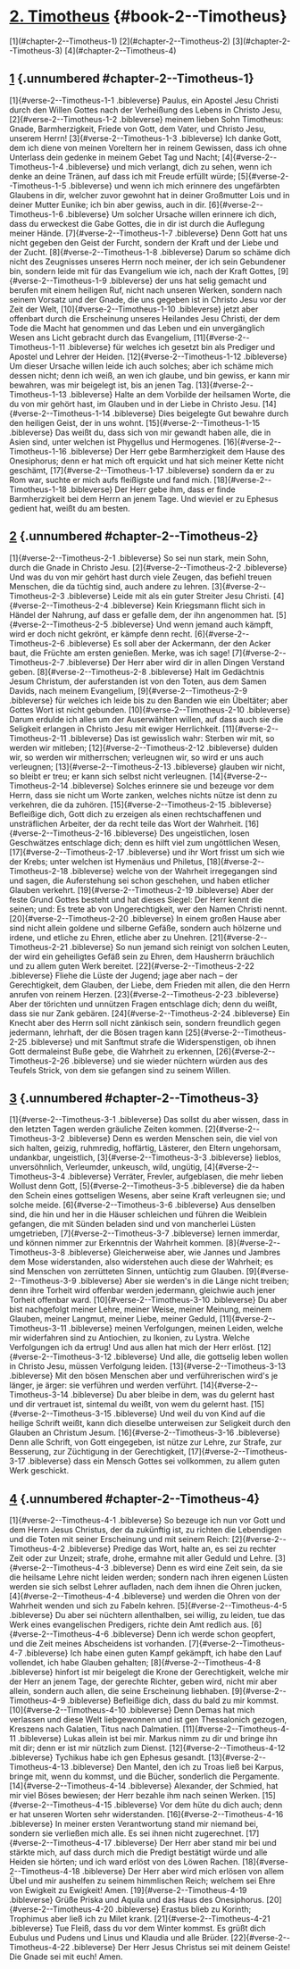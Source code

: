 # [2. Timotheus](ch001.xhtml) {#book-2--Timotheus}

<div id="chapterlinks-2--Timotheus" class="chapterlinks">[1](#chapter-2--Timotheus-1) [2](#chapter-2--Timotheus-2) [3](#chapter-2--Timotheus-3) [4](#chapter-2--Timotheus-4) </div>

## [1](#book-2--Timotheus) {.unnumbered #chapter-2--Timotheus-1}
[1]{#verse-2--Timotheus-1-1 .bibleverse} Paulus, ein Apostel Jesu Christi durch den Willen Gottes nach der Verheißung des Lebens in Christo Jesu, [2]{#verse-2--Timotheus-1-2 .bibleverse} meinem lieben Sohn Timotheus: Gnade, Barmherzigkeit, Friede von Gott, dem Vater, und Christo Jesu, unserem Herrn! 
[3]{#verse-2--Timotheus-1-3 .bibleverse} Ich danke Gott, dem ich diene von meinen Voreltern her in reinem Gewissen, dass ich ohne Unterlass dein gedenke in meinem Gebet Tag und Nacht; [4]{#verse-2--Timotheus-1-4 .bibleverse} und mich verlangt, dich zu sehen, wenn ich denke an deine Tränen, auf dass ich mit Freude erfüllt würde; [5]{#verse-2--Timotheus-1-5 .bibleverse} und wenn ich mich erinnere des ungefärbten Glaubens in dir, welcher zuvor gewohnt hat in deiner Großmutter Lois und in deiner Mutter Eunike; ich bin aber gewiss, auch in dir. [6]{#verse-2--Timotheus-1-6 .bibleverse} Um solcher Ursache willen erinnere ich dich, dass du erweckest die Gabe Gottes, die in dir ist durch die Auflegung meiner Hände. [7]{#verse-2--Timotheus-1-7 .bibleverse} Denn Gott hat uns nicht gegeben den Geist der Furcht, sondern der Kraft und der Liebe und der Zucht. [8]{#verse-2--Timotheus-1-8 .bibleverse} Darum so schäme dich nicht des Zeugnisses unseres Herrn noch meiner, der ich sein Gebundener bin, sondern leide mit für das Evangelium wie ich, nach der Kraft Gottes, [9]{#verse-2--Timotheus-1-9 .bibleverse} der uns hat selig gemacht und berufen mit einem heiligen Ruf, nicht nach unseren Werken, sondern nach seinem Vorsatz und der Gnade, die uns gegeben ist in Christo Jesu vor der Zeit der Welt, [10]{#verse-2--Timotheus-1-10 .bibleverse} jetzt aber offenbart durch die Erscheinung unseres Heilandes Jesu Christi, der dem Tode die Macht hat genommen und das Leben und ein unvergänglich Wesen ans Licht gebracht durch das Evangelium, [11]{#verse-2--Timotheus-1-11 .bibleverse} für welches ich gesetzt bin als Prediger und Apostel und Lehrer der Heiden. [12]{#verse-2--Timotheus-1-12 .bibleverse} Um dieser Ursache willen leide ich auch solches; aber ich schäme mich dessen nicht; denn ich weiß, an wen ich glaube, und bin gewiss, er kann mir bewahren, was mir beigelegt ist, bis an jenen Tag. [13]{#verse-2--Timotheus-1-13 .bibleverse} Halte an dem Vorbilde der heilsamen Worte, die du von mir gehört hast, im Glauben und in der Liebe in Christo Jesu. 
[14]{#verse-2--Timotheus-1-14 .bibleverse} Dies beigelegte Gut bewahre durch den heiligen Geist, der in uns wohnt. [15]{#verse-2--Timotheus-1-15 .bibleverse} Das weißt du, dass sich von mir gewandt haben alle, die in Asien sind, unter welchen ist Phygellus und Hermogenes. [16]{#verse-2--Timotheus-1-16 .bibleverse} Der Herr gebe Barmherzigkeit dem Hause des Onesiphorus; denn er hat mich oft erquickt und hat sich meiner Kette nicht geschämt, [17]{#verse-2--Timotheus-1-17 .bibleverse} sondern da er zu Rom war, suchte er mich aufs fleißigste und fand mich. [18]{#verse-2--Timotheus-1-18 .bibleverse} Der Herr gebe ihm, dass er finde Barmherzigkeit bei dem Herrn an jenem Tage. Und wieviel er zu Ephesus gedient hat, weißt du am besten.

## [2](#book-2--Timotheus) {.unnumbered #chapter-2--Timotheus-2}
[1]{#verse-2--Timotheus-2-1 .bibleverse} So sei nun stark, mein Sohn, durch die Gnade in Christo Jesu. [2]{#verse-2--Timotheus-2-2 .bibleverse} Und was du von mir gehört hast durch viele Zeugen, das befiehl treuen Menschen, die da tüchtig sind, auch andere zu lehren. [3]{#verse-2--Timotheus-2-3 .bibleverse} Leide mit als ein guter Streiter Jesu Christi. [4]{#verse-2--Timotheus-2-4 .bibleverse} Kein Kriegsmann flicht sich in Händel der Nahrung, auf dass er gefalle dem, der ihn angenommen hat. [5]{#verse-2--Timotheus-2-5 .bibleverse} Und wenn jemand auch kämpft, wird er doch nicht gekrönt, er kämpfe denn recht. [6]{#verse-2--Timotheus-2-6 .bibleverse} Es soll aber der Ackermann, der den Acker baut, die Früchte am ersten genießen. Merke, was ich sage! [7]{#verse-2--Timotheus-2-7 .bibleverse} Der Herr aber wird dir in allen Dingen Verstand geben. [8]{#verse-2--Timotheus-2-8 .bibleverse} Halt im Gedächtnis Jesum Christum, der auferstanden ist von den Toten, aus dem Samen Davids, nach meinem Evangelium, [9]{#verse-2--Timotheus-2-9 .bibleverse} für welches ich leide bis zu den Banden wie ein Übeltäter; aber Gottes Wort ist nicht gebunden. [10]{#verse-2--Timotheus-2-10 .bibleverse} Darum erdulde ich alles um der Auserwählten willen, auf dass auch sie die Seligkeit erlangen in Christo Jesu mit ewiger Herrlichkeit. [11]{#verse-2--Timotheus-2-11 .bibleverse} Das ist gewisslich wahr: Sterben wir mit, so werden wir mitleben; [12]{#verse-2--Timotheus-2-12 .bibleverse} dulden wir, so werden wir mitherrschen; verleugnen wir, so wird er uns auch verleugnen; [13]{#verse-2--Timotheus-2-13 .bibleverse} glauben wir nicht, so bleibt er treu; er kann sich selbst nicht verleugnen. [14]{#verse-2--Timotheus-2-14 .bibleverse} Solches erinnere sie und bezeuge vor dem Herrn, dass sie nicht um Worte zanken, welches nichts nütze ist denn zu verkehren, die da zuhören. [15]{#verse-2--Timotheus-2-15 .bibleverse} Befleißige dich, Gott dich zu erzeigen als einen rechtschaffenen und unsträflichen Arbeiter, der da recht teile das Wort der Wahrheit. [16]{#verse-2--Timotheus-2-16 .bibleverse} Des ungeistlichen, losen Geschwätzes entschlage dich; denn es hilft viel zum ungöttlichen Wesen, [17]{#verse-2--Timotheus-2-17 .bibleverse} und ihr Wort frisst um sich wie der Krebs; unter welchen ist Hymenäus und Philetus, [18]{#verse-2--Timotheus-2-18 .bibleverse} welche von der Wahrheit irregegangen sind und sagen, die Auferstehung sei schon geschehen, und haben etlicher Glauben verkehrt. [19]{#verse-2--Timotheus-2-19 .bibleverse} Aber der feste Grund Gottes besteht und hat dieses Siegel: Der Herr kennt die seinen; und: Es trete ab von Ungerechtigkeit, wer den Namen Christi nennt. [20]{#verse-2--Timotheus-2-20 .bibleverse} In einem großen Hause aber sind nicht allein goldene und silberne Gefäße, sondern auch hölzerne und irdene, und etliche zu Ehren, etliche aber zu Unehren. [21]{#verse-2--Timotheus-2-21 .bibleverse} So nun jemand sich reinigt von solchen Leuten, der wird ein geheiligtes Gefäß sein zu Ehren, dem Hausherrn bräuchlich und zu allem guten Werk bereitet. 
[22]{#verse-2--Timotheus-2-22 .bibleverse} Fliehe die Lüste der Jugend; jage aber nach – der Gerechtigkeit, dem Glauben, der Liebe, dem Frieden mit allen, die den Herrn anrufen von reinem Herzen. [23]{#verse-2--Timotheus-2-23 .bibleverse} Aber der törichten und unnützen Fragen entschlage dich; denn du weißt, dass sie nur Zank gebären. [24]{#verse-2--Timotheus-2-24 .bibleverse} Ein Knecht aber des Herrn soll nicht zänkisch sein, sondern freundlich gegen jedermann, lehrhaft, der die Bösen tragen kann [25]{#verse-2--Timotheus-2-25 .bibleverse} und mit Sanftmut strafe die Widerspenstigen, ob ihnen Gott dermaleinst Buße gebe, die Wahrheit zu erkennen, [26]{#verse-2--Timotheus-2-26 .bibleverse} und sie wieder nüchtern würden aus des Teufels Strick, von dem sie gefangen sind zu seinem Willen.

## [3](#book-2--Timotheus) {.unnumbered #chapter-2--Timotheus-3}
[1]{#verse-2--Timotheus-3-1 .bibleverse} Das sollst du aber wissen, dass in den letzten Tagen werden gräuliche Zeiten kommen. [2]{#verse-2--Timotheus-3-2 .bibleverse} Denn es werden Menschen sein, die viel von sich halten, geizig, ruhmredig, hoffärtig, Lästerer, den Eltern ungehorsam, undankbar, ungeistlich, [3]{#verse-2--Timotheus-3-3 .bibleverse} lieblos, unversöhnlich, Verleumder, unkeusch, wild, ungütig, [4]{#verse-2--Timotheus-3-4 .bibleverse} Verräter, Frevler, aufgeblasen, die mehr lieben Wollust denn Gott, [5]{#verse-2--Timotheus-3-5 .bibleverse} die da haben den Schein eines gottseligen Wesens, aber seine Kraft verleugnen sie; und solche meide. [6]{#verse-2--Timotheus-3-6 .bibleverse} Aus denselben sind, die hin und her in die Häuser schleichen und führen die Weiblein gefangen, die mit Sünden beladen sind und von mancherlei Lüsten umgetrieben, [7]{#verse-2--Timotheus-3-7 .bibleverse} lernen immerdar, und können nimmer zur Erkenntnis der Wahrheit kommen. [8]{#verse-2--Timotheus-3-8 .bibleverse} Gleicherweise aber, wie Jannes und Jambres dem Mose widerstanden, also widerstehen auch diese der Wahrheit; es sind Menschen von zerrütteten Sinnen, untüchtig zum Glauben. [9]{#verse-2--Timotheus-3-9 .bibleverse} Aber sie werden's in die Länge nicht treiben; denn ihre Torheit wird offenbar werden jedermann, gleichwie auch jener Torheit offenbar ward. [10]{#verse-2--Timotheus-3-10 .bibleverse} Du aber bist nachgefolgt meiner Lehre, meiner Weise, meiner Meinung, meinem Glauben, meiner Langmut, meiner Liebe, meiner Geduld, [11]{#verse-2--Timotheus-3-11 .bibleverse} meinen Verfolgungen, meinen Leiden, welche mir widerfahren sind zu Antiochien, zu Ikonien, zu Lystra. Welche Verfolgungen ich da ertrug! Und aus allen hat mich der Herr erlöst. [12]{#verse-2--Timotheus-3-12 .bibleverse} Und alle, die gottselig leben wollen in Christo Jesu, müssen Verfolgung leiden. [13]{#verse-2--Timotheus-3-13 .bibleverse} Mit den bösen Menschen aber und verführerischen wird's je länger, je ärger: sie verführen und werden verführt. [14]{#verse-2--Timotheus-3-14 .bibleverse} Du aber bleibe in dem, was du gelernt hast und dir vertrauet ist, sintemal du weißt, von wem du gelernt hast. [15]{#verse-2--Timotheus-3-15 .bibleverse} Und weil du von Kind auf die heilige Schrift weißt, kann dich dieselbe unterweisen zur Seligkeit durch den Glauben an Christum Jesum. [16]{#verse-2--Timotheus-3-16 .bibleverse} Denn alle Schrift, von Gott eingegeben, ist nütze zur Lehre, zur Strafe, zur Besserung, zur Züchtigung in der Gerechtigkeit, [17]{#verse-2--Timotheus-3-17 .bibleverse} dass ein Mensch Gottes sei vollkommen, zu allem guten Werk geschickt.

## [4](#book-2--Timotheus) {.unnumbered #chapter-2--Timotheus-4}
[1]{#verse-2--Timotheus-4-1 .bibleverse} So bezeuge ich nun vor Gott und dem Herrn Jesus Christus, der da zukünftig ist, zu richten die Lebendigen und die Toten mit seiner Erscheinung und mit seinem Reich: [2]{#verse-2--Timotheus-4-2 .bibleverse} Predige das Wort, halte an, es sei zu rechter Zeit oder zur Unzeit; strafe, drohe, ermahne mit aller Geduld und Lehre. [3]{#verse-2--Timotheus-4-3 .bibleverse} Denn es wird eine Zeit sein, da sie die heilsame Lehre nicht leiden werden; sondern nach ihren eigenen Lüsten werden sie sich selbst Lehrer aufladen, nach dem ihnen die Ohren jucken, [4]{#verse-2--Timotheus-4-4 .bibleverse} und werden die Ohren von der Wahrheit wenden und sich zu Fabeln kehren. [5]{#verse-2--Timotheus-4-5 .bibleverse} Du aber sei nüchtern allenthalben, sei willig, zu leiden, tue das Werk eines evangelischen Predigers, richte dein Amt redlich aus. [6]{#verse-2--Timotheus-4-6 .bibleverse} Denn ich werde schon geopfert, und die Zeit meines Abscheidens ist vorhanden. [7]{#verse-2--Timotheus-4-7 .bibleverse} Ich habe einen guten Kampf gekämpft, ich habe den Lauf vollendet, ich habe Glauben gehalten; [8]{#verse-2--Timotheus-4-8 .bibleverse} hinfort ist mir beigelegt die Krone der Gerechtigkeit, welche mir der Herr an jenem Tage, der gerechte Richter, geben wird, nicht mir aber allein, sondern auch allen, die seine Erscheinung liebhaben. [9]{#verse-2--Timotheus-4-9 .bibleverse} Befleißige dich, dass du bald zu mir kommst. [10]{#verse-2--Timotheus-4-10 .bibleverse} Denn Demas hat mich verlassen und diese Welt liebgewonnen und ist gen Thessalonich gezogen, Kreszens nach Galatien, Titus nach Dalmatien. [11]{#verse-2--Timotheus-4-11 .bibleverse} Lukas allein ist bei mir. Markus nimm zu dir und bringe ihn mit dir; denn er ist mir nützlich zum Dienst. [12]{#verse-2--Timotheus-4-12 .bibleverse} Tychikus habe ich gen Ephesus gesandt. [13]{#verse-2--Timotheus-4-13 .bibleverse} Den Mantel, den ich zu Troas ließ bei Karpus, bringe mit, wenn du kommst, und die Bücher, sonderlich die Pergamente. [14]{#verse-2--Timotheus-4-14 .bibleverse} Alexander, der Schmied, hat mir viel Böses bewiesen; der Herr bezahle ihm nach seinen Werken. [15]{#verse-2--Timotheus-4-15 .bibleverse} Vor dem hüte du dich auch; denn er hat unseren Worten sehr widerstanden. [16]{#verse-2--Timotheus-4-16 .bibleverse} In meiner ersten Verantwortung stand mir niemand bei, sondern sie verließen mich alle. Es sei ihnen nicht zugerechnet. [17]{#verse-2--Timotheus-4-17 .bibleverse} Der Herr aber stand mir bei und stärkte mich, auf dass durch mich die Predigt bestätigt würde und alle Heiden sie hörten; und ich ward erlöst von des Löwen Rachen. [18]{#verse-2--Timotheus-4-18 .bibleverse} Der Herr aber wird mich erlösen von allem Übel und mir aushelfen zu seinem himmlischen Reich; welchem sei Ehre von Ewigkeit zu Ewigkeit! Amen. [19]{#verse-2--Timotheus-4-19 .bibleverse} Grüße Priska und Aquila und das Haus des Onesiphorus. [20]{#verse-2--Timotheus-4-20 .bibleverse} Erastus blieb zu Korinth; Trophimus aber ließ ich zu Milet krank. [21]{#verse-2--Timotheus-4-21 .bibleverse} Tue Fleiß, dass du vor dem Winter kommst. Es grüßt dich Eubulus und Pudens und Linus und Klaudia und alle Brüder. [22]{#verse-2--Timotheus-4-22 .bibleverse} Der Herr Jesus Christus sei mit deinem Geiste! Die Gnade sei mit euch! Amen.